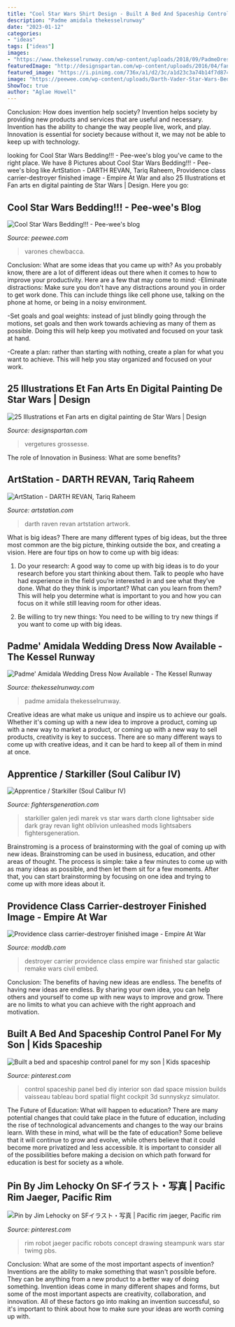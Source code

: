 ```yaml
---
title: "Cool Star Wars Shirt Design - Built A Bed And Spaceship Control Panel For My Son"
description: "Padme amidala thekesselrunway"
date: "2023-01-12"
categories:
- "ideas"
tags: ["ideas"]
images:
- "https://www.thekesselrunway.com/wp-content/uploads/2018/09/PadmeDress4.jpg"
featuredImage: "http://designspartan.com/wp-content/uploads/2016/04/fan_art_digital_painting_starwars_3.jpg"
featured_image: "https://i.pinimg.com/736x/a1/d2/3c/a1d23c3a74b14f7d8742728ba0e733aa--steampunk.jpg"
image: "https://peewee.com/wp-content/uploads/Darth-Vader-Star-Wars-Bedding.jpg"
ShowToc: true
author: "Aglae Howell"
---
```



Conclusion: How does invention help society?
Invention helps society by providing new products and services that are useful and necessary. Invention has the ability to change the way people live, work, and play. Innovation is essential for society because without it, we may not be able to keep up with technology.

	

		
looking for Cool Star Wars Bedding!!! - Pee-wee&#039;s blog you've came to the right place. We have 8 Pictures about Cool Star Wars Bedding!!! - Pee-wee&#039;s blog like ArtStation - DARTH REVAN, Tariq Raheem, Providence class carrier-destroyer finished image - Empire At War and also 25 Illustrations et Fan arts en digital painting de Star Wars | Design. Here you go:
		
    
## Cool Star Wars Bedding!!! - Pee-wee&#039;s Blog

<img loading=lazy src="https://peewee.com/wp-content/uploads/Darth-Vader-Star-Wars-Bedding.jpg" onerror="this.onerror=null;this.src='https://tse1.mm.bing.net/th?id=OIP.uPsBKW7jI3D2-6hYnjTO_QHaKZ&amp;pid=15.1';" alt="Cool Star Wars Bedding!!! - Pee-wee&#039;s blog">

_Source: peewee.com_

>varones chewbacca. 

	

Conclusion: What are some ideas that you came up with?
As you probably know, there are a lot of different ideas out there when it comes to how to improve your productivity. Here are a few that may come to mind:
-Eliminate distractions: Make sure you don't have any distractions around you in order to get work done. This can include things like cell phone use, talking on the phone at home, or being in a noisy environment.

-Set goals and goal weights: instead of just blindly going through the motions, set goals and then work towards achieving as many of them as possible. Doing this will help keep you motivated and focused on your task at hand.

-Create a plan: rather than starting with nothing, create a plan for what you want to achieve. This will help you stay organized and focused on your work.

    
## 25 Illustrations Et Fan Arts En Digital Painting De Star Wars | Design

<img loading=lazy src="http://designspartan.com/wp-content/uploads/2016/04/fan_art_digital_painting_starwars_3.jpg" onerror="this.onerror=null;this.src='https://tse1.mm.bing.net/th?id=OIP.KiEi-NHKww2zYjgjQ8SwpQHaDg&amp;pid=15.1';" alt="25 Illustrations et Fan arts en digital painting de Star Wars | Design">

_Source: designspartan.com_

>vergetures grossesse. 

	

The role of Innovation in Business: What are some benefits?
 

    
## ArtStation - DARTH REVAN, Tariq Raheem

<img loading=lazy src="https://cdnb.artstation.com/p/assets/images/images/003/065/683/large/tariq-raheem-darth-raven-02-tr-redux01.jpg?1469201671" onerror="this.onerror=null;this.src='https://tse2.mm.bing.net/th?id=OIP.I8bBoZdad85zaXbv1qF7aAHaKI&amp;pid=15.1';" alt="ArtStation - DARTH REVAN, Tariq Raheem">

_Source: artstation.com_

>darth raven revan artstation artwork. 

	

What is big ideas?
There are many different types of big ideas, but the three most common are the big picture, thinking outside the box, and creating a vision. Here are four tips on how to come up with big ideas:
1. Do your research: A good way to come up with big ideas is to do your research before you start thinking about them. Talk to people who have had experience in the field you’re interested in and see what they’ve done. What do they think is important? What can you learn from them? This will help you determine what is important to you and how you can focus on it while still leaving room for other ideas.

2. Be willing to try new things: You need to be willing to try new things if you want to come up with big ideas.

    
## Padme&#039; Amidala Wedding Dress Now Available - The Kessel Runway

<img loading=lazy src="https://www.thekesselrunway.com/wp-content/uploads/2018/09/PadmeDress4.jpg" onerror="this.onerror=null;this.src='https://tse2.mm.bing.net/th?id=OIP.Rll21PizLPihQOvNDtgoEAHaLH&amp;pid=15.1';" alt="Padme&#039; Amidala Wedding Dress Now Available - The Kessel Runway">

_Source: thekesselrunway.com_

>padme amidala thekesselrunway. 

	

Creative ideas are what make us unique and inspire us to achieve our goals. Whether it's coming up with a new idea to improve a product, coming up with a new way to market a product, or coming up with a new way to sell products, creativity is key to success. There are so many different ways to come up with creative ideas, and it can be hard to keep all of them in mind at once.

    
## Apprentice / Starkiller (Soul Calibur IV)

<img loading=lazy src="http://fightersgeneration.com/nx5/starkiller-deathstar.jpg" onerror="this.onerror=null;this.src='https://tse2.mm.bing.net/th?id=OIP.SUat4hF1jAOOCi-Nq_264wHaF7&amp;pid=15.1';" alt="Apprentice / Starkiller (Soul Calibur IV)">

_Source: fightersgeneration.com_

>starkiller galen jedi marek vs star wars darth clone lightsaber side dark gray revan light oblivion unleashed mods lightsabers fightersgeneration. 

	

Brainstroming is a process of brainstorming with the goal of coming up with new ideas. Brainstroming can be used in business, education, and other areas of thought. The process is simple: take a few minutes to come up with as many ideas as possible, and then let them sit for a few moments. After that, you can start brainstorming by focusing on one idea and trying to come up with more ideas about it.

    
## Providence Class Carrier-destroyer Finished Image - Empire At War

<img loading=lazy src="https://media.moddb.com/cache/images/mods/1/24/23033/thumb_620x2000/Provingame.jpg" onerror="this.onerror=null;this.src='https://tse4.mm.bing.net/th?id=OIP.QEtbxsD6m9xIRbDZUfnJfQHaLk&amp;pid=15.1';" alt="Providence class carrier-destroyer finished image - Empire At War">

_Source: moddb.com_

>destroyer carrier providence class empire war finished star galactic remake wars civil embed. 

	

Conclusion: The benefits of having new ideas are endless.
The benefits of having new ideas are endless. By sharing your own idea, you can help others and yourself to come up with new ways to improve and grow. There are no limits to what you can achieve with the right approach and motivation.

    
## Built A Bed And Spaceship Control Panel For My Son | Kids Spaceship

<img loading=lazy src="https://i.pinimg.com/736x/c2/20/98/c220987bdcdd2ff909f02d994da667c8.jpg" onerror="this.onerror=null;this.src='https://tse3.mm.bing.net/th?id=OIP.1O_vj3L5i5XtTxhgRRse8gHaJ3&amp;pid=15.1';" alt="Built a bed and spaceship control panel for my son | Kids spaceship">

_Source: pinterest.com_

>control spaceship panel bed diy interior son dad space mission builds vaisseau tableau bord spatial flight cockpit 3d sunnyskyz simulator. 

	

The Future of Education: What will happen to education?
There are many potential changes that could take place in the future of education, including the rise of technological advancements and changes to the way our brains learn. With these in mind, what will be the fate of education? Some believe that it will continue to grow and evolve, while others believe that it could become more privatized and less accessible. It is important to consider all of the possibilities before making a decision on which path forward for education is best for society as a whole.

    
## Pin By Jim Lehocky On SFイラスト・写真 | Pacific Rim Jaeger, Pacific Rim

<img loading=lazy src="https://i.pinimg.com/736x/a1/d2/3c/a1d23c3a74b14f7d8742728ba0e733aa--steampunk.jpg" onerror="this.onerror=null;this.src='https://tse4.mm.bing.net/th?id=OIP.yplBO7VYaUkT1xq9g4COnwHaKr&amp;pid=15.1';" alt="Pin by Jim Lehocky on SFイラスト・写真 | Pacific rim jaeger, Pacific rim">

_Source: pinterest.com_

>rim robot jaeger pacific robots concept drawing steampunk wars star twimg pbs. 

	

Conclusion: What are some of the most important aspects of invention?
Inventions are the ability to make something that wasn't possible before. They can be anything from a new product to a better way of doing something. Invention ideas come in many different shapes and forms, but some of the most important aspects are creativity, collaboration, and innovation. All of these factors go into making an invention successful, so it's important to think about how to make sure your ideas are worth coming up with.

